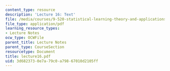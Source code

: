 ```yaml
---
content_type: resource
description: 'Lecture 16: Text'
file: /media/courses/9-520-statistical-learning-theory-and-applications-spring-2003/3d6823730e7a79c0a79867010d2105ff_lecture16.pdf
file_type: application/pdf
learning_resource_types:
- Lecture Notes
ocw_type: OCWFile
parent_title: Lecture Notes
parent_type: CourseSection
resourcetype: Document
title: lecture16.pdf
uid: 3d682373-0e7a-79c0-a798-67010d2105ff
---
```

